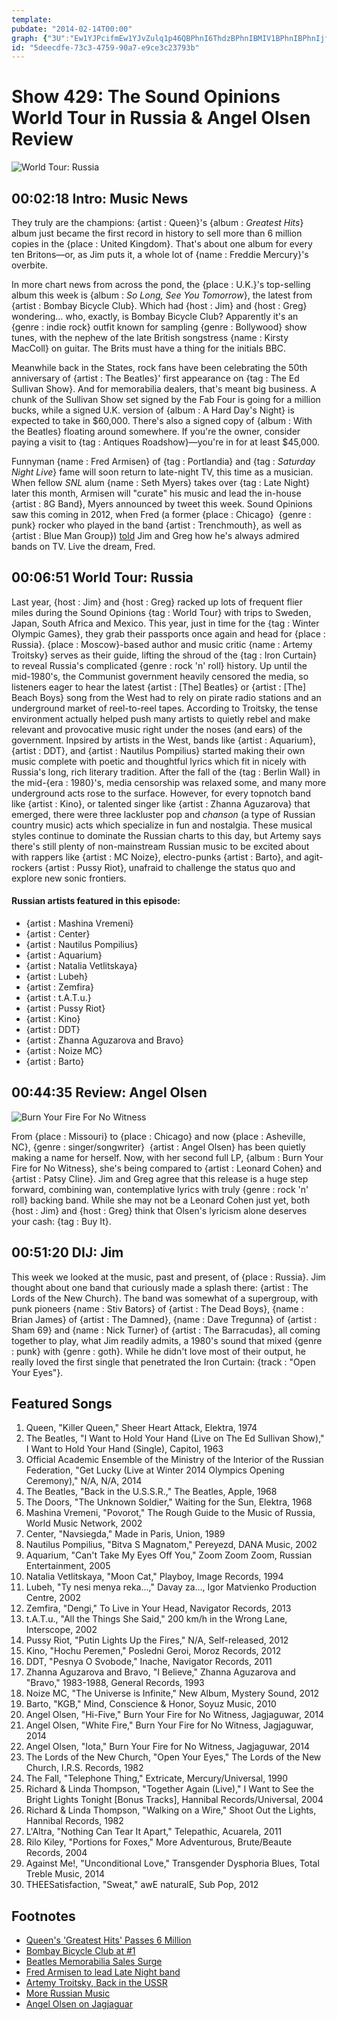 ```yaml
---
template: 
pubdate: "2014-02-14T00:00"
graph: {"3U":"Ew1YJPcifmEw1YJvZulq1p46QBPhnI6ThdzBPhnIBMIV1BPhnIBPhnIjfzun3wGELr7yyADfD6tr7yyAUdyKZr7yyA4TwjWiUnsX4TwjWps7D14TwjWMOJ5z4TwjWgAHf54TwjWtAD4F4TwjWxsDSk4TwjWbXLiDtAD4FxsDSkgAHf5tAD4FMOJ5zps7D1BLsPGps7D1","BF":"ikxMVkO3LI6Ur3xikxMVS1DMmikxMV2P3SUikxMVVEwOGikxMVLzVY1ikxMVBAclPikxMVZ7FlxikxMVikxMVrPLia1nCImikxMVT0M1bikxMVBJJxjikxMVBHUiFBJJxj","22B":"6BM5so5Ir1MOJ5zo5Ir1o5Ir1rzU30ZLpB1o5Ir197qipX6cfd97qipBHm1GZlkk4o5Ir1","2DK":"WYfj6ikxMVBGNhOBLsPGBGNhORTLzfBGNhOWYfj6BBLbnBGNhOBGNhOborMuBGNhOGakpH2k0aFBGNhOBBLbnfeDGd2k0aFrdmHvGakpHmueot"}
id: "5deecdfe-73c3-4759-90a7-e9ce3c23793b"
---
```






# Show 429: The Sound Opinions World Tour in Russia & Angel Olsen Review

![World Tour: Russia](https://static.soundopinions.org/images/2014/russia_web.jpg)



## 00:02:18 Intro: Music News

They truly are the champions: {artist : Queen}'s {album : *Greatest Hits*} album just became the first record in history to sell more than 6 million copies in the {place : United Kingdom}. That's about one album for every ten Britons—or, as Jim puts it, a whole lot of {name : Freddie Mercury}'s overbite.

In more chart news from across the pond, the {place : U.K.}'s top-selling album this week is {album : *So Long, See You Tomorrow*}, the latest from {artist : Bombay Bicycle Club}. Which had {host : Jim} and {host : Greg} wondering… who, exactly, is Bombay Bicycle Club? Apparently it's an {genre : indie rock} outfit known for sampling {genre : Bollywood} show tunes, with the nephew of the late British songstress {name : Kirsty MacColl} on guitar. The Brits must have a thing for the initials BBC.

Meanwhile back in the States, rock fans have been celebrating the 50th anniversary of {artist : The Beatles}' first appearance on {tag : The Ed Sullivan Show}. And for memorabilia dealers, that's meant big business. A chunk of the Sullivan Show set signed by the Fab Four is going for a million bucks, while a signed U.K. version of {album : A Hard Day's Night} is expected to take in $60,000. There's also a signed copy of {album : With the Beatles} floating around somewhere. If you're the owner, consider paying a visit to {tag : Antiques Roadshow}—you're in for at least $45,000.

Funnyman {name : Fred Armisen} of {tag : Portlandia} and {tag : *Saturday Night Live*} fame will soon return to late-night TV, this time as a musician. When fellow *SNL* alum {name : Seth Myers} takes over {tag : Late Night} later this month, Armisen will "curate" his music and lead the in-house {artist : 8G Band}, Myers announced by tweet this week. Sound Opinions saw this coming in 2012, when Fred (a former {place : Chicago}  {genre : punk} rocker who played in the band {artist : Trenchmouth}, as well as {artist : Blue Man Group}) [told](/show/327/)  Jim and Greg how he's always admired bands on TV. Live the dream, Fred.



## 00:06:51 World Tour: Russia

Last year, {host : Jim} and {host : Greg} racked up lots of frequent flier miles during the Sound Opinions {tag : World Tour} with trips to Sweden, Japan, South Africa and Mexico. This year, just in time for the {tag : Winter Olympic Games}, they grab their passports once again and head for {place : Russia}. {place : Moscow}-based author and music critic {name : Artemy Troitsky} serves as their guide, lifting the shroud of the {tag : Iron Curtain} to reveal Russia's complicated {genre : rock 'n' roll} history. Up until the mid-1980's, the Communist government heavily censored the media, so listeners eager to hear the latest {artist : [The] Beatles} or {artist : [The] Beach Boys} song from the West had to rely on pirate radio stations and an underground market of reel-to-reel tapes. According to Troitsky, the tense environment actually helped push many artists to quietly rebel and make relevant and provocative music right under the noses (and ears) of the government. Inpsired by artists in the West, bands like {artist : Aquarium}, {artist : DDT}, and {artist : Nautilus Pompilius} started making their own music complete with poetic and thoughtful lyrics which fit in nicely with Russia's long, rich literary tradition. After the fall of the {tag : Berlin Wall} in the mid-{era : 1980}'s, media censorship was relaxed some, and many more underground acts rose to the surface. However, for every topnotch band like {artist : Kino}, or talented singer like {artist : Zhanna Aguzarova} that emerged, there were three lackluster pop and *chanson* (a type of Russian country music) acts which specialize in fun and nostalgia. These musical styles continue to dominate the Russian charts to this day, but Artemy says there's still plenty of non-mainstream Russian music to be excited about with rappers like {artist : MC Noize}, electro-punks {artist : Barto}, and agit-rockers {artist : Pussy Riot}, unafraid to challenge the status quo and explore new sonic frontiers.

#### Russian artists featured in this episode:

- {artist : Mashina Vremeni}
- {artist : Center}
- {artist : Nautilus Pompilius}
- {artist : Aquarium}
- {artist : Natalia Vetlitskaya}
- {artist : Lubeh}
- {artist : Zemfira}
- {artist : t.A.T.u.}
- {artist : Pussy Riot}
- {artist : Kino}
- {artist : DDT}
- {artist : Zhanna Aguzarova and Bravo}
- {artist : Noize MC}
- {artist : Barto}



## 00:44:35 Review: Angel Olsen

![Burn Your Fire For No Witness](https://static.soundopinions.org/assets/429/22B0.jpg)

From {place : Missouri} to {place : Chicago} and now {place : Asheville, NC}, {genre : singer/songwriter}  {artist : Angel Olsen} has been quietly making a name for herself. Now, with her second full LP, {album : Burn Your Fire for No Witness}, she's being compared to {artist : Leonard Cohen} and {artist : Patsy Cline}. Jim and Greg agree that this release is a huge step forward, combining wan, contemplative lyrics with truly {genre : rock 'n' roll} backing band. While she may not be a Leonard Cohen just yet, both {host : Jim} and {host : Greg} think that Olsen's lyricism alone deserves your cash: {tag : Buy It}.



## 00:51:20 DIJ: Jim

This week we looked at the music, past and present, of {place : Russia}. Jim thought about one band that curiously made a splash there: {artist : The Lords of the New Church}. The band was somewhat of a supergroup, with punk pioneers {name : Stiv Bators} of {artist : The Dead Boys}, {name : Brian James} of {artist : The Damned}, {name : Dave Tregunna} of {artist : Sham 69} and {name : Nick Turner} of {artist : The Barracudas}, all coming together to play, what Jim readily admits, a 1980's sound that mixed {genre : punk} with {genre : goth}. While he didn't love most of their output, he really loved the first single that penetrated the Iron Curtain: {track : "Open Your Eyes"}.



## Featured Songs

1. Queen, "Killer Queen," Sheer Heart Attack, Elektra, 1974
2. The Beatles, "I Want to Hold Your Hand (Live on The Ed Sullivan Show)," I Want to Hold Your Hand (Single), Capitol, 1963
3. Official Academic Ensemble of the Ministry of the Interior of the Russian Federation, "Get Lucky (Live at Winter 2014 Olympics Opening Ceremony)," N/A, N/A, 2014
4. The Beatles, "Back in the U.S.S.R.," The Beatles, Apple, 1968
5. The Doors, "The Unknown Soldier," Waiting for the Sun, Elektra, 1968
6. Mashina Vremeni, "Povorot," The Rough Guide to the Music of Russia, World Music Network, 2002
7. Center, "Navsiegda," Made in Paris, Union, 1989
8. Nautilus Pompilius, "Bitva S Magnatom," Pereyezd, DANA Music, 2002
9. Aquarium, "Can't Take My Eyes Off You," Zoom Zoom Zoom, Russian Entertainment, 2005
10. Natalia Vetlitskaya, "Moon Cat," Playboy, Image Records, 1994
11. Lubeh, "Ty nesi menya reka...," Davay za..., Igor Matvienko Production Centre, 2002
12. Zemfira, "Dengi," To Live in Your Head, Navigator Records, 2013
13. t.A.T.u., "All the Things She Said," 200 km/h in the Wrong Lane, Interscope, 2002
14. Pussy Riot, "Putin Lights Up the Fires," N/A, Self-released, 2012
15. Kino, "Hochu Peremen," Posledni Geroi, Moroz Records, 2012
16. DDT, "Pesnya O Svobode," Inache, Navigator Records, 2011
17. Zhanna Aguzarova and Bravo, "I Believe," Zhanna Aguzarova and "Bravo," 1983-1988, General Records, 1993
18. Noize MC, "The Universe is Infinite," New Album, Mystery Sound, 2012
19. Barto, "KGB," Mind, Conscience & Honor, Soyuz Music, 2010
20. Angel Olsen, "Hi-Five," Burn Your Fire for No Witness, Jagjaguwar, 2014
21. Angel Olsen, "White Fire," Burn Your Fire for No Witness, Jagjaguwar, 2014
22. Angel Olsen, "Iota," Burn Your Fire for No Witness, Jagjaguwar, 2014
23. The Lords of the New Church, "Open Your Eyes," The Lords of the New Church, I.R.S. Records, 1982
24. The Fall, "Telephone Thing," Extricate, Mercury/Universal, 1990
25. Richard & Linda Thompson, "Together Again (Live)," I Want to See the Bright Lights Tonight [Bonus Tracks], Hannibal Records/Universal, 2004
26. Richard & Linda Thompson, "Walking on a Wire," Shoot Out the Lights, Hannibal Records, 1982
27. L'Altra, "Nothing Can Tear It Apart," Telepathic, Acuarela, 2011
28. Rilo Kiley, "Portions for Foxes," More Adventurous, Brute/Beaute Records, 2004
29. Against Me!, "Unconditional Love," Transgender Dysphoria Blues, Total Treble Music, 2014
30. THEESatisfaction, "Sweat," awE naturalE, Sub Pop, 2012



## Footnotes

- [Queen's 'Greatest Hits' Passes 6 Million](http://www.billboard.com/articles/news/5901176/queen-greatest-hits-becomes-first-album-to-sell-6-million-in-uk)
- [Bombay Bicycle Club at #1](http://www.bbc.co.uk/news/entertainment-arts-26115278)
- [Beatles Memorabilia Sales Surge](http://music.yahoo.com/blogs/music-news/beatles-memorabilia-sale-surges-50th-anniversary-first-u-011649293.html)
- [Fred Armisen to lead Late Night band](http://entertainment.time.com/2014/02/11/fred-armisen-seth-meyers-bandleader-late-night/)
- [Artemy Troitsky, Back in the USSR](http://www.amazon.com/Back-USSR-True-Story-Russia/dp/0571129978)
- [More Russian Music](http://rbth.ru/sounds_of_russia)
- [Angel Olsen on Jagjaguar](http://www.jagjaguwar.com/artist.php?name=olsenangel)